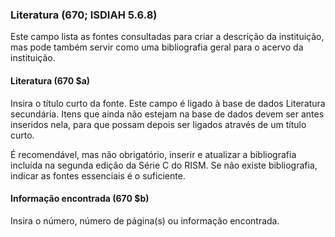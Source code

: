 ### Literatura (670; ISDIAH 5.6.8)
Este campo lista as fontes consultadas para criar a descrição da instituição, mas pode também servir como uma bibliografia geral para o acervo da instituição.

#### Literatura (670 $a)  
Insira o título curto da fonte. Este campo é ligado à base de dados Literatura secundária. Itens que ainda não estejam na base de dados devem ser antes inseridos nela, para que possam depois ser ligados através de um título curto.

É recomendável, mas não obrigatório, inserir e atualizar a bibliografia incluída na segunda edição da Série C do RISM. Se não existe bibliografia, indicar as fontes essenciais é o suficiente.

#### Informação encontrada (670 $b)    
Insira o número, número de página(s) ou informação encontrada.
